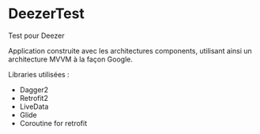 # DeezerTest
Test pour Deezer

Application construite avec les architectures components, utilisant ainsi un architecture MVVM à la façon Google.

Libraries utilisées :

- Dagger2 
- Retrofit2
- LiveData
- Glide
- Coroutine for retrofit

 


